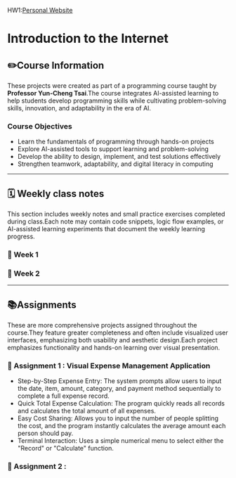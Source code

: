 
HW1:[Personal Website](https://emmahsueh.github.io/Hsueh_sWeb/)

# Introduction to the Internet  

## ✏️Course Information   

These projects were created as part of a programming course taught by **Professor Yun-Cheng Tsai**.The course integrates AI-assisted learning to help students develop programming skills while cultivating problem-solving skills, innovation, and adaptability in the era of AI.

### Course Objectives
-  Learn the fundamentals of programming through hands-on projects
-  Explore AI-assisted tools to support learning and problem-solving
-  Develop the ability to design, implement, and test solutions effectively
-  Strengthen teamwork, adaptability, and digital literacy in computing

*****

## 🗓️ Weekly class notes   

This section includes weekly notes and small practice exercises completed during class.Each note may contain code snippets, logic flow examples, or AI-assisted learning experiments that document the weekly learning progress.

### 🔷 Week 1   

### 🔷 Week 2

*****

## 📚Assignments 

These are more comprehensive projects assigned throughout the course.They feature greater completeness and often include visualized user interfaces, emphasizing both usability and aesthetic design.Each project emphasizes functionality and hands-on learning over visual presentation.

### 🔶 Assignment 1 : Visual Expense Management Application
- Step-by-Step Expense Entry: The system prompts allow users to input the date, item, amount, category, and payment method sequentially to complete a full expense record.
- Quick Total Expense Calculation: The program quickly reads all records and calculates the total amount of all expenses.
- Easy Cost Sharing: Allows you to input the number of people splitting the cost, and the program instantly calculates the average amount each person should pay.
- Terminal Interaction: Uses a simple numerical menu to select either the "Record" or "Calculate" function.
 
  
### 🔶 Assignment 2 : 




